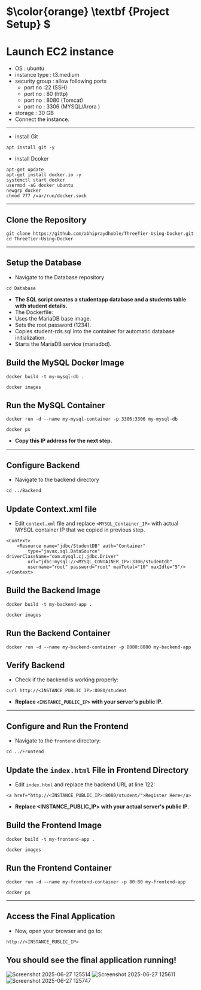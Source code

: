 # $\color{orange} \textbf {Project Setup} $
# Launch EC2 instance
   - OS : ubuntu
   - instance type : t3.medium
   - security group : allow following ports
      - port no :22 (SSH)
      - port no : 80 (http)
      - port no : 8080 (Tomcat)
      - port no : 3306 (MYSQL/Arora )
   - storage : 30 GB
- Connect the instance.
---
- install Git
```
apt install git -y
```
- install Dcoker
```
apt-get update
apt-get install docker.io -y
systemctl start docker
usermod -aG docker ubuntu
newgrp docker
chmod 777 /var/run/docker.sock
```
---
## Clone the Repository
```
git clone https://github.com/abhipraydhoble/ThreeTier-Using-Docker.git
cd ThreeTier-Using-Docker
```
---
## Setup the Database
- Navigate to the Database repository
```
cd Database
```
- **The SQL script creates a studentapp database and a students table with student details.**
- The Dockerfile:
- Uses the MariaDB base image.
- Sets the root password (1234).
- Copies student-rds.sql into the container for automatic database initialization.
- Starts the MariaDB service (mariadbd).
## Build the MySQL Docker Image
```
docker build -t my-mysql-db .
```
```
docker images
```
## Run the MySQL Container
```
docker run -d --name my-mysql-container -p 3306:3306 my-mysql-db
```
```
docker ps
```
- **Copy this IP address for the next step.**
---
## Configure Backend
- Navigate to the backend directory
```
cd ../Backend
```
## Update Context.xml file
- Edit ``context.xml`` file and replace ``<MYSQL_Container_IP>`` with actual MYSQL container IP that we copied in previous step.
```
<Context>
    <Resource name="jdbc/StudentDB" auth="Container"
        type="javax.sql.DataSource" driverClassName="com.mysql.cj.jdbc.Driver"
        url="jdbc:mysql://<MYSQL_CONTAINER_IP>:3306/studentdb"
        username="root" password="root" maxTotal="10" maxIdle="5"/>
</Context>
```
##  Build the Backend Image
```
docker build -t my-backend-app .
```
```
docker images
```
##  Run the Backend Container
```
docker run -d --name my-backend-container -p 8080:8080 my-backend-app
```
##  Verify Backend
- Check if the backend is working properly:
```
curl http://<INSTANCE_PUBLIC_IP>:8080/student
```
- **Replace ``<INSTANCE_PUBLIC_IP>`` with your server's public IP.**
---
## Configure and Run the Frontend
- Navigate to the ``frontend`` directory:
```
cd ../Frontend
```
## Update the ``index.html`` File in Frontend Directory
- Edit ``index.html`` and replace the backend URL at line 122:
```
<a href="http://<INSTANCE_PUBLIC_IP>:8080/student/">Register Here</a>
```
- **Replace <INSTANCE_PUBLIC_IP> with your actual server's public IP.**
##  Build the Frontend Image
```
docker build -t my-frontend-app .
```
```
docker images
```
## Run the Frontend Container
```
docker run -d --name my-frontend-container -p 80:80 my-frontend-app
```
```
docker ps
```
---
## Access the Final Application
- Now, open your browser and go to:
```
http://<INSTANCE_PUBLIC_IP>
```
## You should see the final application running!
![Screenshot 2025-06-27 125514](https://github.com/user-attachments/assets/4de2f6a6-411f-485d-a2a7-6c021e4a6022)
![Screenshot 2025-06-27 125611](https://github.com/user-attachments/assets/f1c9ce07-5fca-4255-b571-1da229cda9a0)
![Screenshot 2025-06-27 125747](https://github.com/user-attachments/assets/f4aed6e4-f31a-4555-8199-474232f9aac6)




